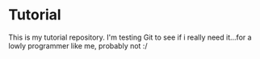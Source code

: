 # Tutorial

This is my tutorial repository.
I'm testing Git to see if i really need it...for a lowly programmer like me, probably not :/